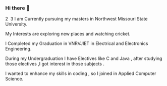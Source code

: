 
### Hi there 👋
2
​
3
I am Currently pursuing my masters in Northwest Missouri State University.

My Interests are exploring new places and watching cricket.

I Completed my Graduation in VNRVJIET in Electrical and Electronics Engineering. 

During my Undergraduation I have Electives like C and Java , after studying those electives ,I got 
interest in those subjects .

 I wanted to enhance my skills in coding , so I joined in Applied Computer Science.  
